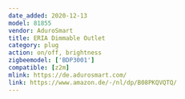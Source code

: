 ```yaml
---
date_added: 2020-12-13
model: 81855
vendor: AduroSmart
title: ERIA Dimmable Outlet
category: plug
action: on/off, brightness
zigbeemodel: ['BDP3001']
compatible: [z2m]
mlink: https://de.adurosmart.com/
link: https://www.amazon.de/-/nl/dp/B08PKQVQTQ/
---
```

